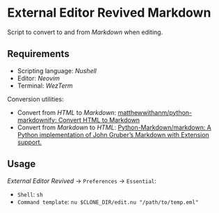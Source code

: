 # External Editor Revived Markdown
Script to convert to and from *Markdown* when editing.

## Requirements
- Scripting language: *Nushell*
- Editor: *Neovim*
- Terminal: *WezTerm*

Conversion utilities:

- Convert from *HTML* to *Markdown*: [matthewwithanm/python-markdownify: Convert HTML to Markdown](https://github.com/matthewwithanm/python-markdownify)
- Convert from *Markdown* to *HTML*: [Python-Markdown/markdown: A Python implementation of John Gruber’s Markdown with Extension support.](https://github.com/Python-Markdown/markdown)

## Usage
*External Editor Revived* -> `Preferences` -> `Essential`:

- `Shell`: `sh`
- `Command template`: `nu $CLONE_DIR/edit.nu "/path/to/temp.eml"`
